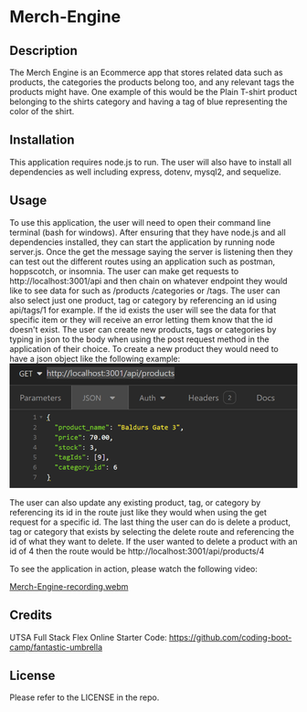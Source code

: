 # Merch-Engine

## Description

The Merch Engine is an Ecommerce app that stores related data such as products, the categories the products belong too, and any relevant tags the products might have. One example of this would be the Plain T-shirt product belonging to the shirts category and having a tag of blue representing the color of the shirt.

## Installation

This application requires node.js to run. The user will also have to install all dependencies as well including express, dotenv, mysql2, and sequelize.

## Usage

To use this application, the user will need to open their command line terminal (bash for windows). After ensuring that they have node.js and all dependencies installed, they can start the application by running node server.js. Once the get the message saying the server is listening then they can test out the different routes using an application such as postman, hoppscotch, or insomnia. The user can make get requests to http://localhost:3001/api and then chain on whatever endpoint they would like to see data for such as /products /categories or /tags. The user can also select just one product, tag or category by referencing an id using api/tags/1 for example. If the id exists the user will see the data for that specific item or they will receive an error letting them know that the id doesn't exist. The user can create new products, tags or categories by typing in json to the body when using the post request method in the application of their choice. To create a new product they would need to have a json object like the following example:
![Screen shot of the json object for a new product](/assets/images/product-Json.PNG)

The user can also update any existing product, tag, or category by referencing its id in the route just like they would when using the get request for a specific id. The last thing the user can do is delete a product, tag or category that exists by selecting the delete route and referencing the id of what they want to delete. If the user wanted to delete a product with an id of 4 then the route would be http://localhost:3001/api/products/4

To see the application in action, please watch the following video: 

[Merch-Engine-recording.webm](https://github.com/ShaneLeeJohnson/Merch-Engine/assets/77424320/6d4aa43f-dba8-432f-ad9a-df7b171842d2)

## Credits

UTSA Full Stack Flex Online Starter Code: https://github.com/coding-boot-camp/fantastic-umbrella

## License

Please refer to the LICENSE in the repo.